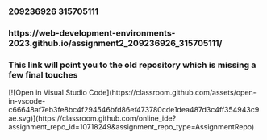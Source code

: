 <h3>209236926 315705111</h3>
<h3>https://web-development-environments-2023.github.io/assignment2_209236926_315705111/</h3>


<h3> This link will point you to the old repository which is missing a few final touches </h3>
[![Open in Visual Studio Code](https://classroom.github.com/assets/open-in-vscode-c66648af7eb3fe8bc4f294546bfd86ef473780cde1dea487d3c4ff354943c9ae.svg)](https://classroom.github.com/online_ide?assignment_repo_id=10718249&assignment_repo_type=AssignmentRepo)
